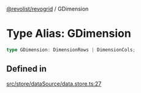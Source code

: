 [@revolist/revogrid](README.md) / GDimension

# Type Alias: GDimension

```ts
type GDimension: DimensionRows | DimensionCols;
```

## Defined in

[src/store/dataSource/data.store.ts:27](https://github.com/revolist/revogrid/blob/b237f8e2bf171382439be1d1cad91b20987b8302/src/store/dataSource/data.store.ts#L27)
